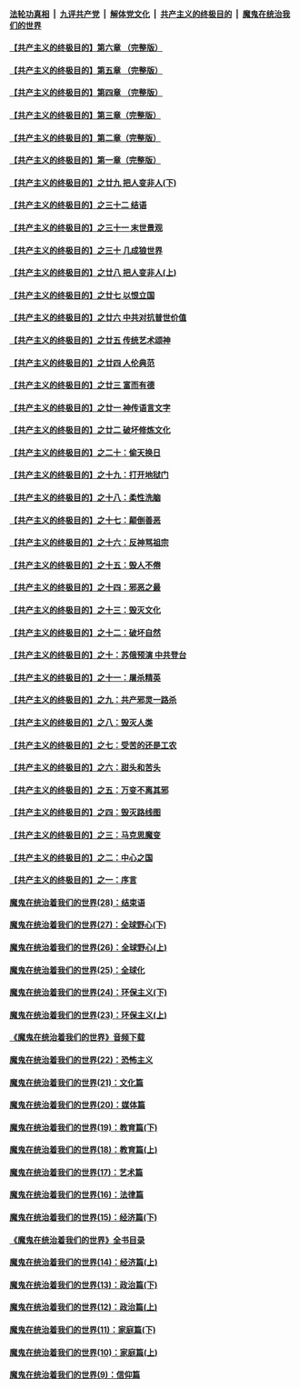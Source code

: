 ####  [法轮功真相](../../../../basic/blob/master/README.md?t=10041013) &nbsp;|&nbsp; [九评共产党](../../../../9ping.md/blob/master/README.md?t=10041013) &nbsp;|&nbsp; [解体党文化](../../../../jtdwh.md/blob/master/README.md?t=10041013)  &nbsp;|&nbsp; [共产主义的终极目的](../../../../gczydzjmd.md/blob/master/README.md?t=10041013) &nbsp;|&nbsp; [魔鬼在统治我们的世界](../../../../mgztzwmdsj.md/blob/master/README.md?t=10041013) 

#### [【共产主义的终极目的】第六章 （完整版）](../pages/nsc422/n11428913.md?t=10041013) 

#### [【共产主义的终极目的】第五章 （完整版）](../pages/nsc422/n11428912.md?t=10041013) 

#### [【共产主义的终极目的】第四章 （完整版）](../pages/nsc422/n11428907.md?t=10041013) 

#### [【共产主义的终极目的】第三章（完整版）](../pages/nsc422/n11428848.md?t=10041013) 

#### [【共产主义的终极目的】第二章（完整版）](../pages/nsc422/n11428831.md?t=10041013) 

#### [【共产主义的终极目的】第一章（完整版）](../pages/nsc422/n11417651.md?t=10041013) 

#### [【共产主义的终极目的】之廿九 把人变非人(下)](../pages/nsc422/n11344140.md?t=10041013) 

#### [【共产主义的终极目的】之三十二 结语](../pages/nsc422/n11360535.md?t=10041013) 

#### [【共产主义的终极目的】之三十一 末世景观](../pages/nsc422/n11351129.md?t=10041013) 

#### [【共产主义的终极目的】之三十 几成狼世界](../pages/nsc422/n11348280.md?t=10041013) 

#### [【共产主义的终极目的】之廿八 把人变非人(上)](../pages/nsc422/n11340492.md?t=10041013) 

#### [【共产主义的终极目的】之廿七 以恨立国](../pages/nsc422/n11336944.md?t=10041013) 

#### [【共产主义的终极目的】之廿六 中共对抗普世价值](../pages/nsc422/n11324785.md?t=10041013) 

#### [【共产主义的终极目的】之廿五 传统艺术颂神](../pages/nsc422/n11296396.md?t=10041013) 

#### [【共产主义的终极目的】之廿四 人伦典范](../pages/nsc422/n11296397.md?t=10041013) 

#### [【共产主义的终极目的】之廿三 富而有德](../pages/nsc422/n11283598.md?t=10041013) 

#### [【共产主义的终极目的】之廿一 神传语言文字](../pages/nsc422/n11263265.md?t=10041013) 

#### [【共产主义的终极目的】之廿二 破坏修炼文化](../pages/nsc422/n11245728.md?t=10041013) 

#### [【共产主义的终极目的】之二十：偷天换日](../pages/nsc422/n11238846.md?t=10041013) 

#### [【共产主义的终极目的】之十九：打开地狱门](../pages/nsc422/n11206376.md?t=10041013) 

#### [【共产主义的终极目的】之十八：柔性洗脑](../pages/nsc422/n11199994.md?t=10041013) 

#### [【共产主义的终极目的】之十七：颠倒善恶](../pages/nsc422/n11179782.md?t=10041013) 

#### [【共产主义的终极目的】之十六：反神骂祖宗](../pages/nsc422/n11166798.md?t=10041013) 

#### [【共产主义的终极目的】之十五：毁人不倦](../pages/nsc422/n11166792.md?t=10041013) 

#### [【共产主义的终极目的】之十四：邪恶之最](../pages/nsc422/n11150249.md?t=10041013) 

#### [【共产主义的终极目的】之十三：毁灭文化](../pages/nsc422/n11135227.md?t=10041013) 

#### [【共产主义的终极目的】之十二：破坏自然](../pages/nsc422/n11135214.md?t=10041013) 

#### [【共产主义的终极目的】之十：苏俄预演 中共登台](../pages/nsc422/n11118424.md?t=10041013) 

#### [【共产主义的终极目的】之十一：屠杀精英](../pages/nsc422/n11118442.md?t=10041013) 

#### [【共产主义的终极目的】之九：共产邪灵一路杀](../pages/nsc422/n11114139.md?t=10041013) 

#### [【共产主义的终极目的】之八：毁灭人类](../pages/nsc422/n11108503.md?t=10041013) 

#### [【共产主义的终极目的】之七：受苦的还是工农](../pages/nsc422/n11101809.md?t=10041013) 

#### [【共产主义的终极目的】之六：甜头和苦头](../pages/nsc422/n11096971.md?t=10041013) 

#### [【共产主义的终极目的】之五：万变不离其邪](../pages/nsc422/n11091285.md?t=10041013) 

#### [【共产主义的终极目的】之四：毁灭路线图](../pages/nsc422/n11086284.md?t=10041013) 

#### [【共产主义的终极目的】之三：马克思魔变](../pages/nsc422/n11061941.md?t=10041013) 

#### [【共产主义的终极目的】之二：中心之国](../pages/nsc422/n11047728.md?t=10041013) 

#### [【共产主义的终极目的】之一：序言](../pages/nsc422/n11086077.md?t=10041013) 

#### [魔鬼在统治着我们的世界(28)：结束语](../pages/nsc422/n10936246.md?t=10041013) 

#### [魔鬼在统治着我们的世界(27)：全球野心(下)](../pages/nsc422/n10928319.md?t=10041013) 

#### [魔鬼在统治着我们的世界(26)：全球野心(上)](../pages/nsc422/n10900318.md?t=10041013) 

#### [魔鬼在统治着我们的世界(25)：全球化](../pages/nsc422/n10788205.md?t=10041013) 

#### [魔鬼在统治着我们的世界(24)：环保主义(下)](../pages/nsc422/n10695307.md?t=10041013) 

#### [魔鬼在统治着我们的世界(23)：环保主义(上)](../pages/nsc422/n10688613.md?t=10041013) 

#### [《魔鬼在统治着我们的世界》音频下载](../pages/nsc422/n10635553.md?t=10041013) 

#### [魔鬼在统治着我们的世界(22)：恐怖主义](../pages/nsc422/n10614727.md?t=10041013) 

#### [魔鬼在统治着我们的世界(21)：文化篇](../pages/nsc422/n10597706.md?t=10041013) 

#### [魔鬼在统治着我们的世界(20)：媒体篇](../pages/nsc422/n10586579.md?t=10041013) 

#### [魔鬼在统治着我们的世界(19)：教育篇(下)](../pages/nsc422/n10564808.md?t=10041013) 

#### [魔鬼在统治着我们的世界(18)：教育篇(上)](../pages/nsc422/n10526970.md?t=10041013) 

#### [魔鬼在统治着我们的世界(17)：艺术篇](../pages/nsc422/n10499093.md?t=10041013) 

#### [魔鬼在统治着我们的世界(16)：法律篇](../pages/nsc422/n10485969.md?t=10041013) 

#### [魔鬼在统治着我们的世界(15)：经济篇(下)](../pages/nsc422/n10469975.md?t=10041013) 

#### [《魔鬼在统治着我们的世界》全书目录](../pages/nsc422/n10464261.md?t=10041013) 

#### [魔鬼在统治着我们的世界(14)：经济篇(上)](../pages/nsc422/n10457370.md?t=10041013) 

#### [魔鬼在统治着我们的世界(13)：政治篇(下)](../pages/nsc422/n10448270.md?t=10041013) 

#### [魔鬼在统治着我们的世界(12)：政治篇(上)](../pages/nsc422/n10444576.md?t=10041013) 

#### [魔鬼在统治着我们的世界(11)：家庭篇(下)](../pages/nsc422/n10440961.md?t=10041013) 

#### [魔鬼在统治着我们的世界(10)：家庭篇(上)](../pages/nsc422/n10435448.md?t=10041013) 

#### [魔鬼在统治着我们的世界(9)：信仰篇](../pages/nsc422/n10432159.md?t=10041013) 

